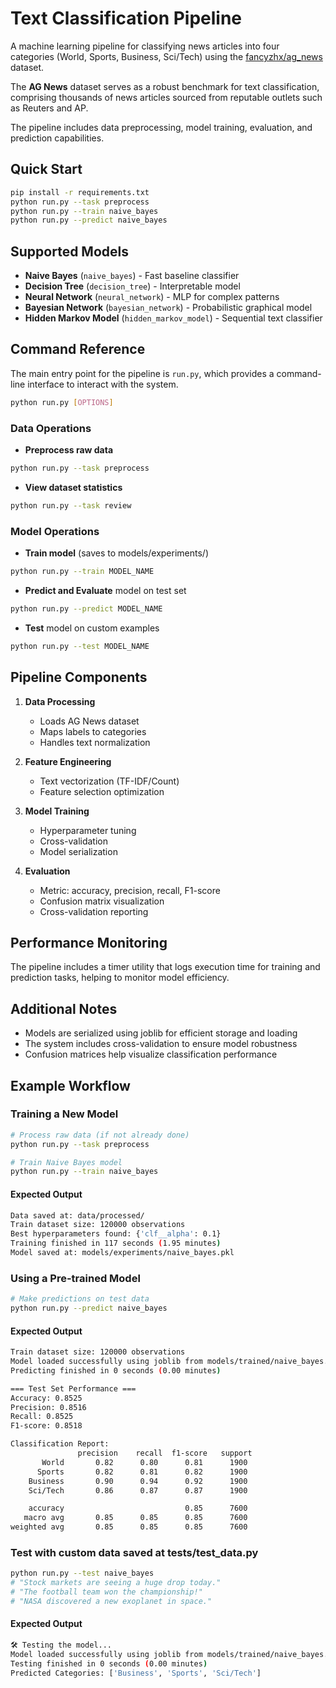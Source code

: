 # Text Classification Pipeline

A machine learning pipeline for classifying news articles into four categories (World, Sports, Business, Sci/Tech) using the [fancyzhx/ag_news](https://huggingface.co/datasets/fancyzhx/ag_news?row=2&fbclid=IwY2xjawI6YoNleHRuA2FlbQIxMAABHSTM_lg9XiOtTpdj_7S_7xlHy-WQqF1ljeKtApc8FyCYgbTjFnRpT3S0Tg_aem_vtQpfcUcv-ZrxQfPN-94yQ) dataset. 

The **AG News** dataset serves as a robust benchmark for text classification, comprising thousands of news articles sourced from reputable outlets such as Reuters and AP.

The pipeline includes data preprocessing, model training, evaluation, and prediction capabilities.

## Quick Start
```bash
pip install -r requirements.txt
python run.py --task preprocess
python run.py --train naive_bayes
python run.py --predict naive_bayes
```

## Supported Models

- **Naive Bayes** (`naive_bayes`) - Fast baseline classifier
- **Decision Tree** (`decision_tree`) - Interpretable model
- **Neural Network** (`neural_network`) - MLP for complex patterns
- **Bayesian Network** (`bayesian_network`) - Probabilistic graphical model
- **Hidden Markov Model** (`hidden_markov_model`) - Sequential text classifier

## Command Reference
The main entry point for the pipeline is `run.py`, which provides a command-line interface to interact with the system.
```bash
python run.py [OPTIONS]
```
### Data Operations
- **Preprocess raw data**

```bash
python run.py --task preprocess
```

- **View dataset statistics**
```bash
python run.py --task review
```

### Model Operations
- **Train model** (saves to models/experiments/)
```bash
python run.py --train MODEL_NAME
```
- **Predict and Evaluate** model on test set
```bash
python run.py --predict MODEL_NAME
```
- **Test** model on custom examples
```bash
python run.py --test MODEL_NAME
```
## Pipeline Components

1. **Data Processing**
   - Loads AG News dataset
   - Maps labels to categories
   - Handles text normalization

2. **Feature Engineering**
   - Text vectorization (TF-IDF/Count)
   - Feature selection optimization

3. **Model Training**
   - Hyperparameter tuning
   - Cross-validation
   - Model serialization

4. **Evaluation**
   - Metric: accuracy, precision, recall, F1-score 
   - Confusion matrix visualization
   - Cross-validation reporting

## Performance Monitoring

The pipeline includes a timer utility that logs execution time for training and prediction tasks, helping to monitor model efficiency.

## Additional Notes

- Models are serialized using joblib for efficient storage and loading
- The system includes cross-validation to ensure model robustness
- Confusion matrices help visualize classification performance
 
## Example Workflow

### Training a New Model

```bash
# Process raw data (if not already done)
python run.py --task preprocess

# Train Naive Bayes model
python run.py --train naive_bayes
```
#### Expected Output
```bash
Data saved at: data/processed/
Train dataset size: 120000 observations
Best hyperparameters found: {'clf__alpha': 0.1}
Training finished in 117 seconds (1.95 minutes)
Model saved at: models/experiments/naive_bayes.pkl
```
### Using a Pre-trained Model

```bash
# Make predictions on test data
python run.py --predict naive_bayes
```
#### Expected Output
```bash
Train dataset size: 120000 observations
Model loaded successfully using joblib from models/trained/naive_bayes.pkl
Predicting finished in 0 seconds (0.00 minutes)

=== Test Set Performance ===
Accuracy: 0.8525
Precision: 0.8516
Recall: 0.8525
F1-score: 0.8518

Classification Report:
               precision    recall  f1-score   support
       World       0.82      0.80      0.81      1900
      Sports       0.82      0.81      0.82      1900
    Business       0.90      0.94      0.92      1900
    Sci/Tech       0.86      0.87      0.87      1900

    accuracy                           0.85      7600
   macro avg       0.85      0.85      0.85      7600
weighted avg       0.85      0.85      0.85      7600
```

### Test with custom data saved at tests/test_data.py

```bash
python run.py --test naive_bayes
# "Stock markets are seeing a huge drop today."
# "The football team won the championship!"
# "NASA discovered a new exoplanet in space."
```
#### Expected Output
```bash
🛠 Testing the model...
Model loaded successfully using joblib from models/trained/naive_bayes.pkl
Testing finished in 0 seconds (0.00 minutes)
Predicted Categories: ['Business', 'Sports', 'Sci/Tech']
```
